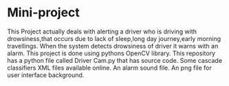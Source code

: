 # Mini-project
This Project actually deals with alerting a driver who is driving with drowsiness,that occurs due to lack of sleep,long day journey,early morning travellings.
When the system detects drowsiness of driver it warns with an alarm. This project is done using pythons OpenCV library.
This repository has a python file called Driver Cam.py that has source code.
Some cascade classifiers XML files available online.
An alarm sound file.
An png file for user interface background.

